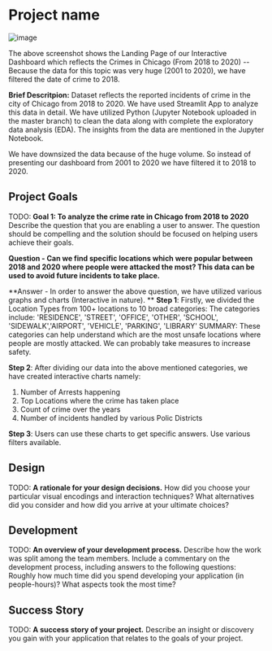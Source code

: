 # Project name

![image](https://user-images.githubusercontent.com/95111909/155821283-3cb6f9e5-11c5-487f-8b91-7350d80e8a1c.png)


The above screenshot shows the Landing Page of our Interactive Dashboard which reflects the Crimes in Chicago (From 2018 to 2020)
-- Because the data for this topic was very huge (2001 to 2020), we have filtered the date of crime to 2018.

**Brief Descritpion:** Dataset reflects the reported incidents of crime in the city of Chicago from 2018 to 2020. We have used Streamlit App to analyze this data in detail.
We have utilized Python (Jupyter Notebook uploaded in the master branch) to clean the data along with complete the exploratory data analysis (EDA). The insights from the data are mentioned in the Jupyter Notebook.

We have downsized the data because of the huge volume. So instead of presenting our dashboard from 2001 to 2020 we have filtered it to 2018 to 2020.


## Project Goals

TODO: **Goal 1: To analyze the crime rate in Chicago from 2018 to 2020** Describe the question that you are enabling a user to answer. The question should be compelling and the solution should be focused on helping users achieve their goals. 

**Question - Can we find specific locations which were popular between 2018 and 2020 where people were attacked the most? This data can be used to avoid future incidents to take place.**

**Answer - In order to answer the above question, we have utilized various graphs and charts (Interactive in nature). **
**Step 1**: Firstly, we divided the Location Types from 100+ locations to 10 broad categories:
The categories include: 'RESIDENCE', 'STREET', 'OFFICE', 'OTHER', 'SCHOOL', 'SIDEWALK','AIRPORT', 'VEHICLE', 'PARKING', 'LIBRARY'
SUMMARY: These categories can help understand which are the most unsafe locations where people are mostly attacked. We can probably take measures to increase safety.

**Step 2**: After dividing our data into the above mentioned categories, we have created interactive charts namely:
1. Number of Arrests happening
2. Top Locations where the crime has taken place
3. Count of crime over the years
4. Number of incidents handled by various Polic Districts

**Step 3**: Users can use these charts to get specific answers. Use various filters available.

## Design

TODO: **A rationale for your design decisions.** How did you choose your particular visual encodings and interaction techniques? What alternatives did you consider and how did you arrive at your ultimate choices?

## Development

TODO: **An overview of your development process.** Describe how the work was split among the team members. Include a commentary on the development process, including answers to the following questions: Roughly how much time did you spend developing your application (in people-hours)? What aspects took the most time?

## Success Story

TODO:  **A success story of your project.** Describe an insight or discovery you gain with your application that relates to the goals of your project.
